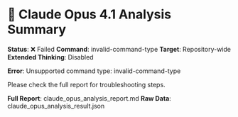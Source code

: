 # 🧠 Claude Opus 4.1 Analysis Summary

**Status**: ❌ Failed
**Command**: invalid-command-type
**Target**: Repository-wide
**Extended Thinking**: Disabled

**Error**: Unsupported command type: invalid-command-type

Please check the full report for troubleshooting steps.

**Full Report**: claude_opus_analysis_report.md
**Raw Data**: claude_opus_analysis_result.json